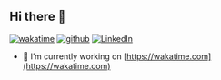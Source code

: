 ## Hi there 👋

[![wakatime](https://wakatime.com/badge/user/66b6796d-eb84-4bb9-b9d2-8dc882f4c6ac.svg)](https://wakatime.com/@lucaslira07)
[![github](https://img.shields.io/github/followers/alanhamlett?logo=github&style=plastic)](https://github.com/Lucas-Lira)
[![LinkedIn](https://img.shields.io/badge/LinkedIn-0077B5?logo=linkedin&logoColor=white&style=plastic)](https://www.linkedin.com/in/lucas-lira-a39239139/)

- 🔭 I’m currently working on [https://wakatime.com](https://wakatime.com)

<!--

- 💬 Ask me about TypeScript, Angular, NestJS, Java, Keycloak, Node, Database systems, Software Architecture, startups, and bootstrapping.

**Lucas-Lira/Lucas-Lira** is a ✨ _special_ ✨ repository because its `README.md` (this file) appears on your GitHub profile.

Here are some ideas to get you started:

- 🔭 I’m currently working on ...
- 🌱 I’m currently learning ...
- 👯 I’m looking to collaborate on ...
- 🤔 I’m looking for help with ...
- 💬 Ask me about ...
- 📫 How to reach me: ...
- 😄 Pronouns: ...
- ⚡ Fun fact: ...

-->
